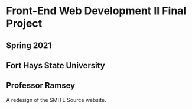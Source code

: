# Front-End Web Development II Final Project

## Spring 2021
## Fort Hays State University
## Professor Ramsey

A redesign of the SMITE Source website.
